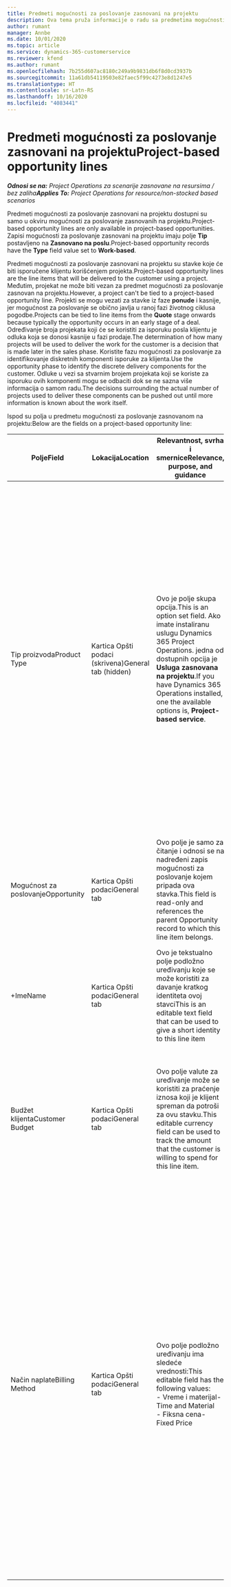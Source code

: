 ```yaml
---
title: Predmeti mogućnosti za poslovanje zasnovani na projektu
description: Ova tema pruža informacije o radu sa predmetima mogućnosti za poslovanje zasnovanim na projektu.
author: rumant
manager: Annbe
ms.date: 10/01/2020
ms.topic: article
ms.service: dynamics-365-customerservice
ms.reviewer: kfend
ms.author: rumant
ms.openlocfilehash: 7b255d607ac8180c249a9b9831db6f8d0cd3937b
ms.sourcegitcommit: 11a61db54119503e82faec5f99c4273e8d1247e5
ms.translationtype: HT
ms.contentlocale: sr-Latn-RS
ms.lasthandoff: 10/16/2020
ms.locfileid: "4083441"
---
```

# <a name="project-based-opportunity-lines"></a><span data-ttu-id="d764f-103">Predmeti mogućnosti za poslovanje zasnovani na projektu</span><span class="sxs-lookup"><span data-stu-id="d764f-103">Project-based opportunity lines</span></span>

<span data-ttu-id="d764f-104">_**Odnosi se na:** Project Operations za scenarije zasnovane na resursima / bez zaliha_</span><span class="sxs-lookup"><span data-stu-id="d764f-104">_**Applies To:** Project Operations for resource/non-stocked based scenarios_</span></span>


<span data-ttu-id="d764f-105">Predmeti mogućnosti za poslovanje zasnovani na projektu dostupni su samo u okviru mogućnosti za poslovanje zasnovanih na projektu.</span><span class="sxs-lookup"><span data-stu-id="d764f-105">Project-based opportunity lines are only available in project-based opportunities.</span></span> <span data-ttu-id="d764f-106">Zapisi mogućnosti za poslovanje zasnovani na projektu imaju polje **Tip** postavljeno na **Zasnovano na poslu**.</span><span class="sxs-lookup"><span data-stu-id="d764f-106">Project-based opportunity records have the **Type** field value set to **Work-based**.</span></span>

<span data-ttu-id="d764f-107">Predmeti mogućnosti za poslovanje zasnovani na projektu su stavke koje će biti isporučene klijentu korišćenjem projekta.</span><span class="sxs-lookup"><span data-stu-id="d764f-107">Project-based opportunity lines are the line items that will be delivered to the customer using a project.</span></span> <span data-ttu-id="d764f-108">Međutim, projekat ne može biti vezan za predmet mogućnosti za poslovanje zasnovan na projektu.</span><span class="sxs-lookup"><span data-stu-id="d764f-108">However, a project can't be tied to a project-based opportunity line.</span></span> <span data-ttu-id="d764f-109">Projekti se mogu vezati za stavke iz faze **ponude** i kasnije, jer mogućnost za poslovanje se obično javlja u ranoj fazi životnog ciklusa pogodbe.</span><span class="sxs-lookup"><span data-stu-id="d764f-109">Projects can be tied to line items from the **Quote** stage onwards because typically the opportunity occurs in an early stage of a deal.</span></span> <span data-ttu-id="d764f-110">Određivanje broja projekata koji će se koristiti za isporuku posla klijentu je odluka koja se donosi kasnije u fazi prodaje.</span><span class="sxs-lookup"><span data-stu-id="d764f-110">The determination of how many projects will be used to deliver the work for the customer is a decision that is made later in the sales phase.</span></span> <span data-ttu-id="d764f-111">Koristite fazu mogućnosti za poslovanje za identifikovanje diskretnih komponenti isporuke za klijenta.</span><span class="sxs-lookup"><span data-stu-id="d764f-111">Use the opportunity phase to identify the discrete delivery components for the customer.</span></span> <span data-ttu-id="d764f-112">Odluke u vezi sa stvarnim brojem projekata koji se koriste za isporuku ovih komponenti mogu se odbaciti dok se ne sazna više informacija o samom radu.</span><span class="sxs-lookup"><span data-stu-id="d764f-112">The decisions surrounding the actual number of projects used to deliver these components can be pushed out until more information is known about the work itself.</span></span>

<span data-ttu-id="d764f-113">Ispod su polja u predmetu mogućnosti za poslovanje zasnovanom na projektu:</span><span class="sxs-lookup"><span data-stu-id="d764f-113">Below are the fields on a project-based opportunity line:</span></span>

| <span data-ttu-id="d764f-114">**Polje**</span><span class="sxs-lookup"><span data-stu-id="d764f-114">**Field**</span></span> | <span data-ttu-id="d764f-115">**Lokacija**</span><span class="sxs-lookup"><span data-stu-id="d764f-115">**Location**</span></span> | <span data-ttu-id="d764f-116">**Relevantnost, svrha i smernice**</span><span class="sxs-lookup"><span data-stu-id="d764f-116">**Relevance, purpose, and guidance**</span></span> | <span data-ttu-id="d764f-117">**Posledični uticaj**</span><span class="sxs-lookup"><span data-stu-id="d764f-117">**Downstream impact**</span></span> |
| --- | --- | --- | --- |
| <span data-ttu-id="d764f-118">Tip proizvoda</span><span class="sxs-lookup"><span data-stu-id="d764f-118">Product Type</span></span> | <span data-ttu-id="d764f-119">Kartica Opšti podaci (skrivena)</span><span class="sxs-lookup"><span data-stu-id="d764f-119">General tab (hidden)</span></span> | <span data-ttu-id="d764f-120">Ovo je polje skupa opcija.</span><span class="sxs-lookup"><span data-stu-id="d764f-120">This is an option set field.</span></span> <span data-ttu-id="d764f-121">Ako imate instaliranu uslugu Dynamics 365 Project Operations. jedna od dostupnih opcija je **Usluga zasnovana na projektu**.</span><span class="sxs-lookup"><span data-stu-id="d764f-121">If you have Dynamics 365 Operations installed, one the available options is, **Project-based service**.</span></span>  | <span data-ttu-id="d764f-122">Vrednost ovog polja je postavljena na **Usluga zasnovana na projektu** kada kreirate stavku mogućnosti za poslovanje zasnovanu na projektu iz mreže stavki zasnovanih na projektu u mogućnosti za poslovanje.</span><span class="sxs-lookup"><span data-stu-id="d764f-122">The value of this field is set to **Project-based service** when you create the project-based opportunity line from the project-based lines grid on the Opportunity.</span></span> <br> <span data-ttu-id="d764f-123">Ako promenite ili zamenite ovu vrednost, funkcionalnost projekta neće biti omogućena na stavkama zasnovanim na projektu.</span><span class="sxs-lookup"><span data-stu-id="d764f-123">If you change or override this value, the project functionality won't be enabled on your project-based line items.</span></span> |
| <span data-ttu-id="d764f-124">Mogućnost za poslovanje</span><span class="sxs-lookup"><span data-stu-id="d764f-124">Opportunity</span></span> | <span data-ttu-id="d764f-125">Kartica Opšti podaci</span><span class="sxs-lookup"><span data-stu-id="d764f-125">General tab</span></span> | <span data-ttu-id="d764f-126">Ovo polje je samo za čitanje i odnosi se na nadređeni zapis mogućnosti za poslovanje kojem pripada ova stavka.</span><span class="sxs-lookup"><span data-stu-id="d764f-126">This field is read-only and references the parent Opportunity record to which this line item belongs.</span></span> | <span data-ttu-id="d764f-127">Nema posledičnog uticaja ovog polja.</span><span class="sxs-lookup"><span data-stu-id="d764f-127">There is no downstream impact of this field.</span></span> |
| <span data-ttu-id="d764f-128">+Ime</span><span class="sxs-lookup"><span data-stu-id="d764f-128">Name</span></span> | <span data-ttu-id="d764f-129">Kartica Opšti podaci</span><span class="sxs-lookup"><span data-stu-id="d764f-129">General tab</span></span> | <span data-ttu-id="d764f-130">Ovo je tekstualno polje podložno uređivanju koje se može koristiti za davanje kratkog identiteta ovoj stavci</span><span class="sxs-lookup"><span data-stu-id="d764f-130">This is an editable text field that can be used to give a short identity to this line item</span></span> | <span data-ttu-id="d764f-131">Ova vrednost se prenosi na stavku ponude kada kreirate ponudu iz ove mogućnosti za poslovanje</span><span class="sxs-lookup"><span data-stu-id="d764f-131">This value is carried over to the quote line when you create a quote from this opportunity</span></span> |
| <span data-ttu-id="d764f-132">Budžet klijenta</span><span class="sxs-lookup"><span data-stu-id="d764f-132">Customer Budget</span></span> | <span data-ttu-id="d764f-133">Kartica Opšti podaci</span><span class="sxs-lookup"><span data-stu-id="d764f-133">General tab</span></span> | <span data-ttu-id="d764f-134">Ovo polje valute za uređivanje može se koristiti za praćenje iznosa koji je klijent spreman da potroši za ovu stavku.</span><span class="sxs-lookup"><span data-stu-id="d764f-134">This editable currency field can be used to track the amount that the customer is willing to spend for this line item.</span></span> | <span data-ttu-id="d764f-135">Ova vrednost se prenosi na odgovarajuće polje stavke ponude kada ponudu kreirate iz ove mogućnosti za poslovanje</span><span class="sxs-lookup"><span data-stu-id="d764f-135">This value is carried over to the corresponding field on the quote line when you create a quote from this opportunity</span></span> |
| <span data-ttu-id="d764f-136">Način naplate</span><span class="sxs-lookup"><span data-stu-id="d764f-136">Billing Method</span></span> | <span data-ttu-id="d764f-137">Kartica Opšti podaci</span><span class="sxs-lookup"><span data-stu-id="d764f-137">General tab</span></span> | <span data-ttu-id="d764f-138">Ovo polje podložno uređivanju ima sledeće vrednosti:</span><span class="sxs-lookup"><span data-stu-id="d764f-138">This editable field has the following values:</span></span></br><span data-ttu-id="d764f-139">- Vreme i materijal</span><span class="sxs-lookup"><span data-stu-id="d764f-139">- Time and Material</span></span></br><span data-ttu-id="d764f-140">- Fiksna cena</span><span class="sxs-lookup"><span data-stu-id="d764f-140">- Fixed Price</span></span> | <span data-ttu-id="d764f-141">Ova vrednost se prenosi na odgovarajuće polje stavke ponude kada ponudu kreirate iz ove mogućnosti za poslovanje.</span><span class="sxs-lookup"><span data-stu-id="d764f-141">This value is carried over to the corresponding field on the quote line when you create a quote from this opportunity.</span></span> <span data-ttu-id="d764f-142">Kada kreirate stavku ponude, polje je zaključano i ne može se promeniti.</span><span class="sxs-lookup"><span data-stu-id="d764f-142">After the quote line is created, the field is locked and can't be changed.</span></span> <span data-ttu-id="d764f-143">Dodelite vrednost ovog polja što je tačnije moguće.</span><span class="sxs-lookup"><span data-stu-id="d764f-143">Assign this field value as accurately as possible.</span></span> <span data-ttu-id="d764f-144">Ako je potrebno da promenite vrednost ovog polja u stavci ponude, izbrišite i ponovo kreirajte stavku ponude.</span><span class="sxs-lookup"><span data-stu-id="d764f-144">If you need to change the value of this field on the quote line, delete and re-create the quote line.</span></span> |
